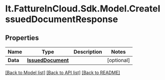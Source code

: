 # It.FattureInCloud.Sdk.Model.CreateIssuedDocumentResponse

## Properties

Name | Type | Description | Notes
------------ | ------------- | ------------- | -------------
**Data** | [**IssuedDocument**](IssuedDocument.md) |  | [optional] 

[[Back to Model list]](../../README.md#documentation-for-models) [[Back to API list]](../../README.md#documentation-for-api-endpoints) [[Back to README]](../../README.md)

